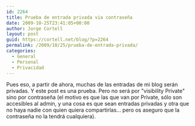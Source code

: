 ```yaml
---
id: 2264
title: Prueba de entrada privada via contraseña
date: 2009-10-25T23:41:05+00:00
author: Jorge Cortell
layout: post
guid: https://cortell.net/blog/?p=2264
permalink: /2009/10/25/prueba-de-entrada-privada/
categories:
  - General
  - Personal
  - Privacidad
---
```

Pues eso, a partir de ahora, muchas de las entradas de mi blog serán privadas. Y este post es una prueba. Pero no será por "visibility Private" sino por contraseña (el motivo es que las que van por Private, sólo son accesibles al admin, y una cosa es que sean entradas privadas y otra que no haya nadie con quien quiera compartirlas... pero os aseguro que la contraseña no la tendrá cualquiera).